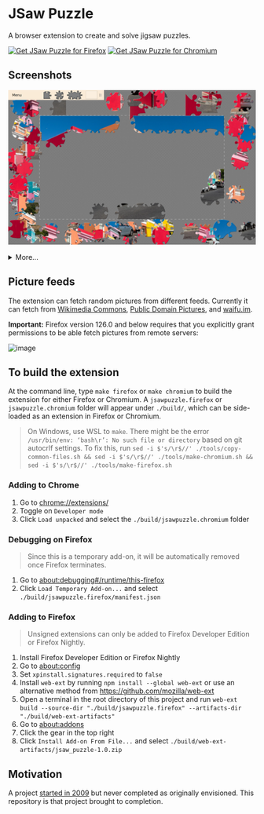 # JSaw Puzzle

A browser extension to create and solve jigsaw puzzles.

<a href="https://addons.mozilla.org/addon/jsaw-puzzle/"><img src="https://user-images.githubusercontent.com/585534/107280546-7b9b2a00-6a26-11eb-8f9f-f95932f4bfec.png" alt="Get JSaw Puzzle for Firefox"></a>
<a href="https://chrome.google.com/webstore/detail/jsaw-puzzle/ikmogfgjninnidjikclffnfcblehkbak"><img src="https://user-images.githubusercontent.com/585534/107280622-91a8ea80-6a26-11eb-8d07-77c548b28665.png" alt="Get JSaw Puzzle for Chromium"></a>

## Screenshots

![Screenshot 1](https://raw.githubusercontent.com/gorhill/jsawpuzzle/main/screenshots/screenshot-1.png)

<details><summary>More...</summary>

![Screenshot 2](https://raw.githubusercontent.com/gorhill/jsawpuzzle/main/screenshots/screenshot-2.png)

![Screenshot 3](https://raw.githubusercontent.com/gorhill/jsawpuzzle/main/screenshots/screenshot-3.png)

</details>

## Picture feeds

The extension can fetch random pictures from different feeds. Currently it can fetch from [Wikimedia Commons](https://commons.wikimedia.org/), [Public Domain Pictures](https://www.publicdomainpictures.net/), and [waifu.im](https://www.waifu.im/).

**Important:** Firefox version 126.0 and below requires that you explicitly grant permissions to be able fetch pictures from remote servers:

![image](https://github.com/gorhill/jsawpuzzle/assets/585534/d4c2b4c6-4c56-4154-b276-8e62fb90aeb5)

## To build the extension

At the command line, type `make firefox` or `make chromium` to build the extension for either Firefox or Chromium. A `jsawpuzzle.firefox` or `jsawpuzzle.chromium` folder will appear under `./build/`, which can be side-loaded as an extension in Firefox or Chromium.

> On Windows, use WSL to `make`. There might be the error `/usr/bin/env: ‘bash\r’: No such file or directory` based on git autocrlf settings. To fix this, run `sed -i $'s/\r$//' ./tools/copy-common-files.sh && sed -i $'s/\r$//' ./tools/make-chromium.sh && sed -i $'s/\r$//' ./tools/make-firefox.sh`

### Adding to Chrome

1. Go to <chrome://extensions/>
2. Toggle on `Developer mode`
3. Click `Load unpacked` and select the `./build/jsawpuzzle.chromium` folder

### Debugging on Firefox

> Since this is a temporary add-on, it will be automatically removed once Firefox terminates.

1. Go to <about:debugging#/runtime/this-firefox>
2. Click `Load Temporary Add-on...` and select `./build/jsawpuzzle.firefox/manifest.json`

### Adding to Firefox

> Unsigned extensions can only be added to Firefox Developer Edition or Firefox Nightly.

1. Install Firefox Developer Edition or Firefox Nightly
2. Go to <about:config>
3. Set `xpinstall.signatures.required` to `false`
4. Install `web-ext` by running `npm install --global web-ext` or use an alternative method from <https://github.com/mozilla/web-ext>
5. Open a terminal in the root directory of this project and run `web-ext build --source-dir "./build/jsawpuzzle.firefox" --artifacts-dir "./build/web-ext-artifacts"`
6. Go to <about:addons>
7. Click the gear in the top right
8. Click `Install Add-on From File...` and select `./build/web-ext-artifacts/jsaw_puzzle-1.0.zip`

## Motivation

A project [started in 2009](https://github.com/gorhill/jigsawpuzzle-rhill) but never completed as originally envisioned. This repository is that project brought to completion.
